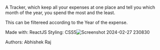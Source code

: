 A Tracker, which keep all your expenses at one place and tell you which month of the year, you spend the most and the least.

This can be filtereed according to the Year of the expense.

Made with: ReactJS Styling: CSS5![Screenshot 2024-02-27 230830](https://github.com/abhishekraj09/Expense-tracker/assets/83976341/567e0a24-9a00-4429-8407-beddf78c7cfa)


Authors: Abhishek Raj
